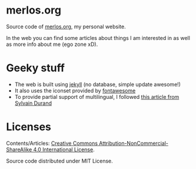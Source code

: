 # merlos.org

Source code of [merlos.org](http://www.merlos.org), my personal website.

In the web you can find some articles about things I am interested in as well as more info about me (ego zone xD).

# Geeky stuff

* The web is built using [jekyll](http://www.jekyllrb.com) (no database, simple update awesome!)
* It also uses the iconset provided by [fontawesome](http://fortawesome.github.io/Font-Awesome/icons/)
* To provide partial support of multilingual, I followed [this article from Sylvain Durand](https://sylvain.durand.tf/making-jekyll-multilingual/)

# Licenses

Contents/Articles: [Creative Commons Attribution-NonCommercial-ShareAlike 4.0 International License](http://creativecommons.org/licenses/by-nc-sa/4.0/).

Source code distributed under MIT License.
